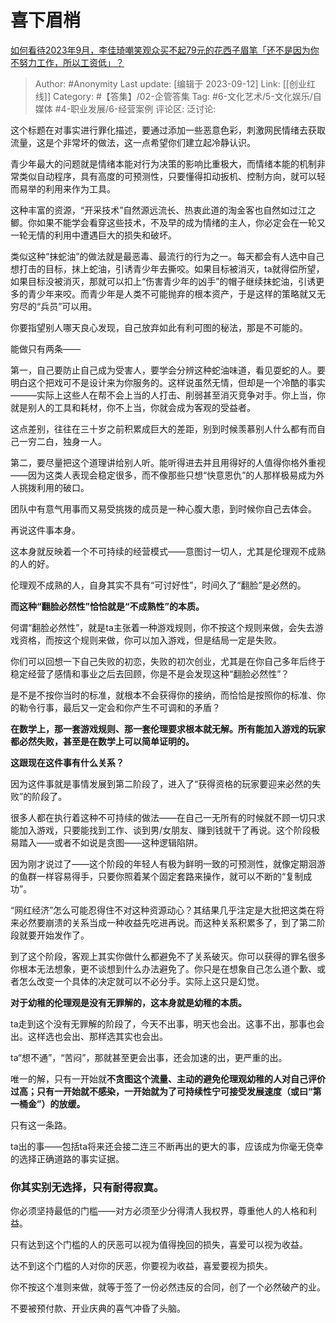 # 喜下眉梢
[如何看待2023年9月，李佳琦嘲笑观众买不起79元的花西子眉笔「还不是因为你不努力工作，所以工资低」？](https://www.zhihu.com/question/621385374/answer/3207188685)

> Author: #Anonymity
> Last update: [编辑于 2023-09-12]
> Link: [[创业红线]]
> Category: #【答集】/02-企管答集
> Tag:   #6-文化艺术/5-文化娱乐/自媒体 #4-职业发展/6-经营案例 
> 评论区:
> 泛讨论:

这个标题在对事实进行罪化描述，要通过添加一些恶意色彩，刺激网民情绪去获取流量，这是个非常坏的做法，这一点希望你们建立起冷静认识。

青少年最大的问题就是情绪本能对行为决策的影响比重极大，而情绪本能的机制非常类似自动程序，具有高度的可预测性，只要懂得扣动扳机、控制方向，就可以轻而易举的利用来作为工具。

这种丰富的资源，“开采技术”自然源远流长、热衷此道的淘金客也自然如过江之鲫。你如果不能学会看穿这些技术，不及早的成为情绪的主人，你必定会在一轮又一轮无情的利用中遭遇巨大的损失和破坏。

类似这种“抹蛇油”的做法就是最恶毒、最流行的行为之一。每天都会有人选中自己想打击的目标，抹上蛇油，引诱青少年去撕咬。如果目标被消灭，ta就得偿所望，如果目标没被消灭，那就可以扣上“伤害青少年的凶手”的帽子继续抹蛇油，引诱更多的青少年来咬。而青少年是人类不可能抛弃的根本资产，于是这样的策略就又无穷尽的“兵员”可以用。

你要指望别人哪天良心发现，自己放弃如此有利可图的秘法，那是不可能的。

能做只有两条——

第一，自己要防止自己成为受害人，要学会分辨这种蛇油味道，看见耍蛇的人。要明白这个把戏可不是设计来为你服务的。这样说虽然无情，但却是一个冷酷的事实———实际上这些人在帮不会上当的人打击、削弱甚至消灭竞争对手。你上当，你就是别人的工具和耗材，你不上当，你就会成为客观的受益者。

这点差别，往往在三十岁之前积累成巨大的差距，别到时候羡慕别人什么都有而自己一穷二白，独身一人。

第二，要尽量把这个道理讲给别人听。能听得进去并且用得好的人值得你格外重视——因为这类人表现会稳定很多，而不像那些只想“快意恩仇”的人那样极易成为外人挑拨利用的破口。

团队中有意气用事而又易受挑拨的成员是一种心腹大患，到时候你自己去体会。

再说这件事本身。

这本身就反映着一个不可持续的经营模式——意图讨一切人，尤其是伦理观不成熟的人的好。

伦理观不成熟的人，自身其实不具有“可讨好性”，时间久了“翻脸”是必然的。

**而这种“翻脸必然性”恰恰就是“不成熟性”的本质。**

何谓“翻脸必然性”，就是ta主张着一种游戏规则，你不按这个规则来做，会失去游戏资格，而按这个规则来做，你可以加入游戏，但是结局一定是失败。

你们可以回想一下自己失败的初恋，失败的初次创业，尤其是在你自己多年后终于稳定经营了感情和事业之后去回顾，你是不是会发现这种“翻脸必然性”？

是不是不按你当时的标准，就根本不会获得你的接纳，而恰恰是按照你的标准、你的勒令行事，最后又一定会和你产生不可调和的矛盾？

**在数学上，那一套游戏规则、那一套伦理要求根本就无解。所有能加入游戏的玩家都必然失败，甚至是在数学上可以简单证明的。**

**这跟现在这件事有什么关系？**

因为这件事就是事情发展到第二阶段了，进入了“获得资格的玩家要迎来必然的失败”的阶段了。

很多人都在执行着这种不可持续的做法——在自己一无所有的时候就不顾一切只求能加入游戏，只要能找到工作、谈到男/女朋友、赚到钱就干了再说。这个阶段极易踏入——或者不如说是贪图——这种逻辑陷阱。

因为刚才说过了——这个阶段的年轻人有极为鲜明一致的可预测性，就像定期洄游的鱼群一样容易得手，只要你照着某个固定套路来操作，就可以不断的“复制成功”。

“网红经济”怎么可能忍得住不对这种资源动心？其结果几乎注定是大批把这类在将来必然要崩溃的关系当成一种收益先吃进再说。而这种关系积累多了，到了第二阶段就要开始发作了。

到了这个阶段，客观上其实你做什么都避免不了关系破灭。你可以获得的罪名很多你根本无法想象，更不谈想到什么办法避免了。你只是在想象自己怎么道个歉、或者怎么改变一个具体的决定就可以不必分手。实际上这只是幻觉。

**对于幼稚的伦理观是没有无罪解的，这本身就是幼稚的本质。**

ta走到这个没有无罪解的阶段了，今天不出事，明天也会出。这事不出，那事也会出。这样选也会出、那样选其实也会出。

ta“想不通”，“苦闷”，那就甚至更会出事，还会加速的出，更严重的出。

唯一的解，只有一开始就**不贪图这个流量、主动的避免伦理观幼稚的人对自己评价过高；**只有**一开始就不感染，一开始就为了可持续性宁可接受发展速度（或曰“第一桶金”）的放缓。**

只有这一条路。

ta出的事——包括ta将来还会接二连三不断再出的更大的事，应该成为你毫无侥幸的选择正确道路的事实证据。

### 你其实别无选择，只有耐得寂寞。 ###

你必须坚持最低的门槛——对方必须至少分得清人我权界，尊重他人的人格和利益。

只有达到这个门槛的人的厌恶可以视为值得挽回的损失，喜爱可以视为收益。

达不到这个门槛的人对你的厌恶，你要视为收益，喜爱要视为损失。

你不按这个准则来做，就等于签了一份必然违反的合同，创了一个必然破产的业。

不要被预付款、开业庆典的喜气冲昏了头脑。
